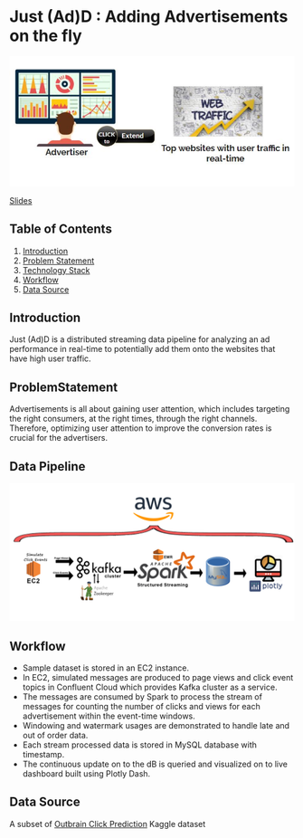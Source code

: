 # Just (Ad)D : Adding Advertisements on the fly
![alt text](https://github.com/Chaitanyaa/Just-Ad-D/blob/master/idea.JPG)

[Slides](https://docs.google.com/presentation/d/1BV4d5XMUscUyXGjHr3mTFCDx6o5Y36EkbkwR76s3cLw/edit#slide=id.p)

## Table of Contents
1. [Introduction](README.md#Introduction)
2. [Problem Statement](README.md#Problem-Statement)
3. [Technology Stack](README.md#Technology-Stack)
4. [Workflow](README.md#Workflow)
5. [Data Source](README.md#Data-Source)

## Introduction
Just (Ad)D is a distributed streaming data pipeline for analyzing an ad performance in real-time to potentially add them onto the websites that have high user traffic.

## ProblemStatement
Advertisements is all about gaining user attention, which includes targeting the right consumers, at the right times, through the right channels. Therefore, optimizing user attention to improve the conversion rates is crucial for the advertisers.

## Data Pipeline
![alt text](https://github.com/Chaitanyaa/Just-Ad-D/blob/master/pipeline.jpg)

## Workflow
* Sample dataset is stored in an EC2 instance. 
* In EC2, simulated messages are produced to page views and click event topics in Confluent Cloud which provides Kafka cluster as a service. 
* The messages are consumed by Spark to process the stream of messages for counting the number of clicks and views for each advertisement within the event-time windows. 
* Windowing and watermark usages are demonstrated to handle late and out of order data. 
* Each stream processed data is stored in MySQL database with timestamp.
* The continuous update on to the dB is queried and visualized on to live dashboard built using Plotly Dash.

## Data Source
A subset of [Outbrain Click Prediction](https://www.kaggle.com/c/outbrain-click-prediction/data) Kaggle dataset
